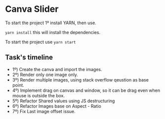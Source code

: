 # Canva Slider

To start the project 1º install YARN, then use.

`yarn install` this will install the dependencies.

To start the project use `yarn start`

## Task's timeline
- 1º) Create the canva and import the images.
- 2º) Render only one image only.
- 3º) Render multiple images, using stack overflow qeustion as base point.
- 4º) Implement drag on canvas and window, so it can be drag even when mouse is outside the box.
- 5º) Refactor Shared values using JS destructuring 
- 6º) Refactor Images base on Aspect - Ratio
- 7º) Fix Last image offset issue.